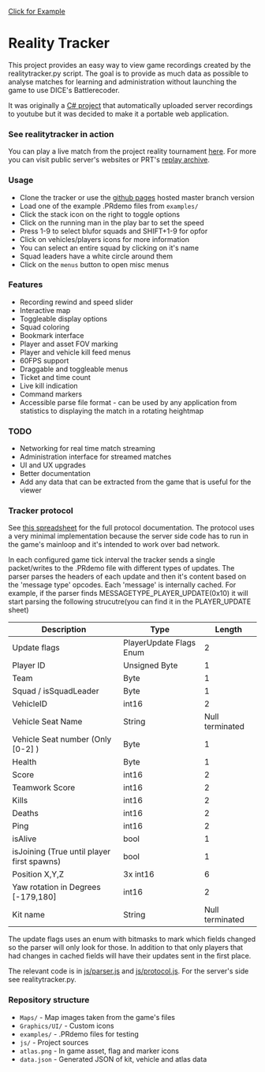 [Click for Example](https://yossizap.github.io/realitytracker/?demo=examples/tracker_2018_04_05_20_49_09_black_gold_gpm_cq_64.PRdemo)


# Reality Tracker
This project provides an easy way to view game recordings created by the realitytracker.py script. The goal is to provide as much data as possible to analyse matches for learning and administration without launching the game to use DICE's Battlerecoder.

It was originally a [C# project](https://www.youtube.com/watch?v=IqPZUMPv2ss&feature=youtu.be&t=447) that automatically uploaded server recordings to youtube but it was decided to make it a portable web application.

### See realitytracker in action
You can play a live match from the project reality tournament [here](https://tournament.realitymod.com/prt_mods/tracker/?demo=files/c13_b9.PRdemo#185). For more you can visit public server's websites or PRT's [replay archive](https://tournament.realitymod.com/showthread.php?p=375923).

### Usage
- Clone the tracker or use the [github pages](https://yossizap.github.io/realitytracker/) hosted master branch version
- Load one of the example .PRdemo files from `examples/`
- Click the stack icon on the right to toggle options
- Click on the running man in the play bar to set the speed
- Press 1-9 to select blufor squads and SHIFT+1-9 for opfor
- Click on vehicles/players icons for more information
- You can select an entire squad by clicking on it's name
- Squad leaders have a white circle around them
- Click on the `menus` button to open misc menus

### Features
- Recording rewind and speed slider
- Interactive map
- Toggleable display options
- Squad coloring
- Bookmark interface
- Player and asset FOV marking
- Player and vehicle kill feed menus
- 60FPS support
- Draggable and toggleable menus
- Ticket and time count
- Live kill indication
- Command markers
- Accessible parse file format - can be used by any application from statistics to displaying the match in a rotating heightmap

### TODO
- Networking for real time match streaming
- Administration interface for streamed matches
- UI and UX upgrades
- Better documentation
- Add any data that can be extracted from the game that is useful for the viewer

### Tracker protocol
See [this spreadsheet](https://docs.google.com/spreadsheets/d/1ArciEg1rkG_MHzSYWphje1s071a6kD2ojuD58nVmwAE/edit#gid=0) for the full protocol documentation. The protocol uses a very minimal implementation because the server side code has to run in the game's mainloop and it's intended to work over bad network.

In each configured game tick interval the tracker sends a single packet/writes to the .PRdemo file with different types of updates. The parser parses the headers of each update and then it's content based on the 'message type' opcodes. Each 'message' is internally cached. For example, if the parser finds MESSAGETYPE_PLAYER_UPDATE(0x10) it will start parsing the following strucutre(you can find it in the PLAYER_UPDATE sheet)

| Description                                | Type                    | Length          |
|--------------------------------------------|-------------------------|-----------------|
| Update flags                               | PlayerUpdate Flags Enum | 2               |
| Player ID                                  | Unsigned Byte           | 1               |
| Team                                       | Byte                    | 1               |
| Squad / isSquadLeader                      | Byte                    | 1               |
| VehicleID                                  | int16                   | 2               |
| Vehicle Seat Name                          | String                  | Null terminated |
| Vehicle Seat number (Only [0-2] )          | Byte                    | 1               |
| Health                                     | Byte                    | 1               |
| Score                                      | int16                   | 2               |
| Teamwork Score                             | int16                   | 2               |
| Kills                                      | int16                   | 2               |
| Deaths                                     | int16                   | 2               |
| Ping                                       | int16                   | 2               |
| isAlive                                    | bool                    | 1               |
| isJoining (True until player first spawns) | bool                    | 1               |
| Position X,Y,Z                             | 3x int16                | 6               |
| Yaw rotation in Degrees [-179,180]         | int16                   | 2               |
| Kit name                                   | String                  | Null terminated |

The update flags uses an enum with bitmasks to mark which fields changed so the parser will only look for those. In addition to that only players that had changes in cached fields will have their updates sent in the first place. 

The relevant code is in [js/parser.js](https://github.com/yossizap/realitytracker/blob/master/js/parser.js) and [js/protocol.js](https://github.com/yossizap/realitytracker/blob/master/js/protocol.js). For the server's side see realitytracker.py.

### Repository structure
- `Maps/` - Map images taken from the game's files
- `Graphics/UI/` - Custom icons
- `examples/` - .PRdemo files for testing
- `js/` - Project sources
- `atlas.png` - In game asset, flag and marker icons
- `data.json` - Generated JSON of kit, vehicle and atlas data
